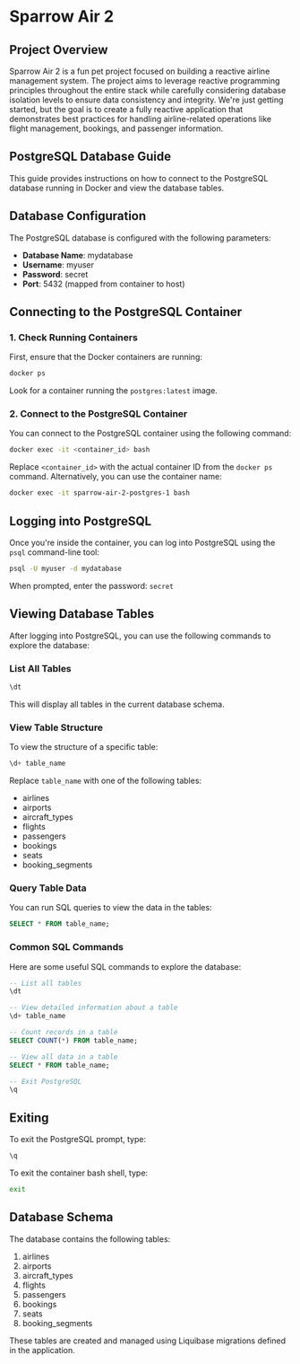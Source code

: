 # Sparrow Air 2

## Project Overview

Sparrow Air 2 is a fun pet project focused on building a reactive airline management system. The project aims to leverage reactive programming principles throughout the entire stack while carefully considering database isolation levels to ensure data consistency and integrity. We're just getting started, but the goal is to create a fully reactive application that demonstrates best practices for handling airline-related operations like flight management, bookings, and passenger information.

## PostgreSQL Database Guide

This guide provides instructions on how to connect to the PostgreSQL database running in Docker and view the database tables.

## Database Configuration

The PostgreSQL database is configured with the following parameters:

- **Database Name**: mydatabase
- **Username**: myuser
- **Password**: secret
- **Port**: 5432 (mapped from container to host)

## Connecting to the PostgreSQL Container

### 1. Check Running Containers

First, ensure that the Docker containers are running:

```bash
docker ps
```

Look for a container running the `postgres:latest` image.

### 2. Connect to the PostgreSQL Container

You can connect to the PostgreSQL container using the following command:

```bash
docker exec -it <container_id> bash
```

Replace `<container_id>` with the actual container ID from the `docker ps` command. Alternatively, you can use the container name:

```bash
docker exec -it sparrow-air-2-postgres-1 bash
```

## Logging into PostgreSQL

Once you're inside the container, you can log into PostgreSQL using the `psql` command-line tool:

```bash
psql -U myuser -d mydatabase
```

When prompted, enter the password: `secret`

## Viewing Database Tables

After logging into PostgreSQL, you can use the following commands to explore the database:

### List All Tables

```sql
\dt
```

This will display all tables in the current database schema.

### View Table Structure

To view the structure of a specific table:

```sql
\d+ table_name
```

Replace `table_name` with one of the following tables:
- airlines
- airports
- aircraft_types
- flights
- passengers
- bookings
- seats
- booking_segments

### Query Table Data

You can run SQL queries to view the data in the tables:

```sql
SELECT * FROM table_name;
```

### Common SQL Commands

Here are some useful SQL commands to explore the database:

```sql
-- List all tables
\dt

-- View detailed information about a table
\d+ table_name

-- Count records in a table
SELECT COUNT(*) FROM table_name;

-- View all data in a table
SELECT * FROM table_name;

-- Exit PostgreSQL
\q
```

## Exiting

To exit the PostgreSQL prompt, type:

```sql
\q
```

To exit the container bash shell, type:

```bash
exit
```

## Database Schema

The database contains the following tables:
1. airlines
2. airports
3. aircraft_types
4. flights
5. passengers
6. bookings
7. seats
8. booking_segments

These tables are created and managed using Liquibase migrations defined in the application.
